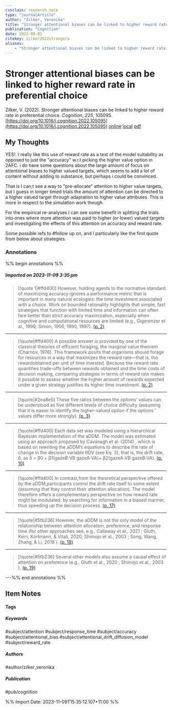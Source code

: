 ```yaml
---
cssclass: research_note
type: "journalArticle"
author: "Zilker, Veronika"
title: "Stronger attentional biases can be linked to higher reward rate in preferential choice"
publication: "Cognition"
date: 2022-08-01
citekey: zilker2022strongera
aliases: 
    - "Stronger attentional biases can be linked to higher reward rate in preferential choice"
---
```


# Stronger attentional biases can be linked to higher reward rate in preferential choice

Zilker, V. (2022). Stronger attentional biases can be linked to higher reward rate in preferential choice. _Cognition_, _225_, 105095. [https://doi.org/10.1016/j.cognition.2022.105095](https://doi.org/10.1016/j.cognition.2022.105095)
[online](http://zotero.org/users/local/kZl3QdXV/items/9NK77IW9) [local](zotero://select/library/items/9NK77IW9) [pdf](file:///home/gjc216/Zotero/storage/28WEKS9D/Zilker%20-%202022%20-%20Stronger%20attentional%20biases%20can%20be%20linked%20to%20highe.pdf)
 


## My Thoughts

YES!. I really like this use of reward rate as a test of the model suitability as opposed to just the "accuracy" w.r.t picking the higher value option in 2AFC. i do have some questions about the large amount of focus on attentional biases to higher valued targets, which seems to add a lot of content without adding to substance, but perhaps i could be convinced.

That is I can;t see a way to "pre-allocate" attention to higher value targets, but I guess in longer timed trials the amount of attention can be directed to a higher valued target through adaptation to higher value attributes. This is more in respect to the simulation work though.

For the empirical re-analyses I can see some benefit in splitting the trials into ones where more attention was paid to higher (or lower) valued targets and investigating the effects of this attention on accuracy and reward rate.

Some possible refs to #follow up on, and I particularly like the first quote from below about strategies.
 
### Annotations

%% begin annotations %%
##### Imported on 2023-11-09 3:35 pm
>[!quote 1|#ffd400]
>However, holding agents to the normative standard of maximizing accuracy ignores a performance metric that is important in many natural ecologies: the time investment associated with a choice. Work on bounded rationality highlights that simple, fast strategies that function with limited time and information can often fare better than strict accuracy maximization, especially when cognitive and computational resources are limited (e.g., Gigerenzer et al., 1999; Simon, 1956, 1990, 1997). [(p. 2)](zotero://open-pdf/library/items/28WEKS9D?page=2&annotation=YBUS2FYE)

---
>[!quote|#ffd400]
>A possible answer is provided by one of the classical theories of efficient foraging, the marginal value theorem (Charnov, 1976). This framework posits that organisms should forage for resources in a way that maximizes the reward rate—that is, the rewardobtained per unit of time invested. Because the reward rate quantifies trade-offs between rewards obtained and the time costs of decision making, comparing strategies in terms of reward rate makes it possible to assess whether the higher amount of rewards expected under a given strategy justifies its higher time investment. [(p. 2)](zotero://open-pdf/library/items/28WEKS9D?page=2&annotation=JYGBYEXF)

---
>[!quote|#2ea8e5]
>These five ratios between the options’ values can be understood as five different levels of choice difficulty (assuming that it is easier to identify the higher-valued option if the options ’ values differ more strongly). [(p. 3)](zotero://open-pdf/library/items/28WEKS9D?page=3&annotation=S4STSKVB)

---
>[!quote|#ffd400]
>Each data set was modeled using a hierarchical Bayesian implementation of the aDDM. The model was estimated using an approach proposed by Cavanagh et al. (2014) , which is based on rewriting the aDDM’s equations to describe the rate of change in the decision variable RDV (see Eq. 3), that is, the drift rate, δ, as δ = β0 + β1(gazeB⋅VB gazeA⋅VA)+ β2(gazeA⋅VB gazeB⋅VA). [(p. 10)](zotero://open-pdf/library/items/28WEKS9D?page=10&annotation=IGKMHWQ5)

---
>[!quote|#ffd400]
>In contrast,from the theoretical perspective offered by the aDDM,participants control the drift rate itself to some extent (assuming that they control their attention allocation). The model therefore offers a complementary perspective on how reward rate might be modulated: by searching for information in a biased manner, thus speeding up the decision process. [(p. 17)](zotero://open-pdf/library/items/28WEKS9D?page=17&annotation=ACULK6NQ)

---
>[!quote|#5fb236]
>However, the aDDM is not the only model of the relationship between attention allocation, preference, and response time (for other approaches see, e.g., Callaway et al., 2021 ; Gluth, Kern, Kortmann, & Vitali, 2020; Shimojo et al., 2003 ; Song, Wang, Zhang, & Li, 2019 ). [(p. 18)](zotero://open-pdf/library/items/28WEKS9D?page=18&annotation=SPV2GVBI)

---
>[!quote|#5fb236]
>Several other models also assume a causal effect of attention on preference (e.g., Gluth et al., 2020 ; Shimojo et al., 2003 ), [(p. 19)](zotero://open-pdf/library/items/28WEKS9D?page=19&annotation=PPKEKRGX)

---%% end annotations %%

## Item Notes

#### Tags

##### Keywords

#subject/attention #subject/response_time #subject/accuracy #subject/attentional_bias #subject/attentional_drift_diffusion_model #subject/reward_rate

##### Authors

#author/zilker_veronika

##### Publication

#pub/cognition


%% Import Date: 2023-11-09T15:35:12.107+11:00 %%
